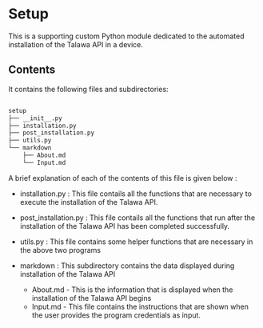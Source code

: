 # Setup

This is a supporting custom Python module dedicated to the automated installation of the Talawa API in a device. 

## Contents

It contains the following files and subdirectories:

```sh

setup
├── __init__.py
├── installation.py
├── post_installation.py
├── utils.py
└── markdown
    ├── About.md
    └── Input.md

```

A brief explanation of each of the contents of this file is given below :

- installation.py : This file contails all the functions that are necessary to execute the installation of the Talawa API. 

- post_installation.py : This file contails all the functions that run after the installation of the Talawa API has been completed successfully.

- utils.py : This file contains some helper functions that are necessary in the above two programs

- markdown : This subdirectory contains the data displayed during installation of the Talawa API
    - About.md - This is the information that is displayed when the installation of the Talawa API begins 
    - Input.md - This file contains the instructions that are shown when the user provides the program credentials as input. 




